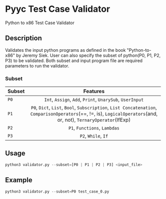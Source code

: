 # Pyyc Test Case Validator
Python to x86 Test Case Validator

## Description

Validates the input python programs as defined in the book "Python-to-x86" by
Jeremy Siek. User can also specify the subset of python(P0, P1, P2, P3) to be validated. Both subset and input program file are required parameters to run the validator.

### Subset

| Subset | Features |
| :-- | :--: |
| `P0`   | `Int`, `Assign`, `Add`, `Print`, `UnarySub`, `UserInput` |
| `P1`   | `P0`, `Dict`, `List`, `Bool`, `Subscription`, `List Concatenation`, `ComparisonOperators`(==, !=, is), `LogicalOperators`(and, or, not), `TernaryOperator`(IfExp) |
| `P2`   | `P1`, `Functions`, `Lambdas` |
| `P3`   | `P2`, `While`, `If` |



## Usage

```python
python3 validator.py --subset=[P0 | P1 | P2 | P3] <input_file>  
```

## Example

```python
python3 validator.py --subset=P0 test_case_0.py  
```


